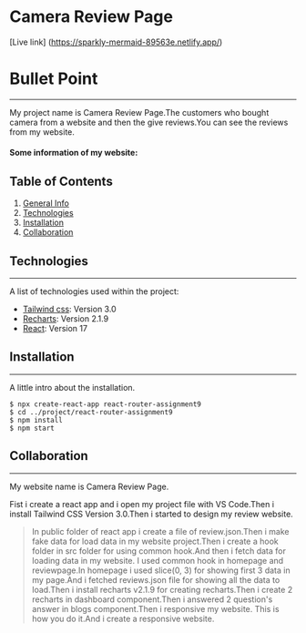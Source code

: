 # Camera Review Page

[Live link] (https://sparkly-mermaid-89563e.netlify.app/)

# Bullet Point

***
My project name is Camera Review Page.The customers who bought camera from a website and then the give reviews.You can see the reviews from my website.

#### Some information of my website:

## Table of Contents
1. [General Info](#general-info)
2. [Technologies](#technologies)
3. [Installation](#installation)
4. [Collaboration](#collaboration)

## Technologies
***
A list of technologies used within the project:
* [Tailwind css](https://tailwindcss.com/): Version 3.0
* [Recharts](https://recharts.org/en-US/): Version 2.1.9
* [React](https://reactjs.org/): Version 17

## Installation
***
A little intro about the installation. 
```
$ npx create-react-app react-router-assignment9
$ cd ../project/react-router-assignment9
$ npm install
$ npm start
```

## Collaboration
***
My website name is Camera Review Page.

Fist i create a react app and i open my project file with VS Code.Then i install Tailwind CSS Version 3.0.Then i started to design my review website.
> In public folder of react app i create a file of review.json.Then i make fake data for load    data in my website project.Then i create a hook folder in src folder for using common hook.And then i fetch data for loading data in my website.
> I used common hook in homepage and reviewpage.In homepage i used slice(0, 3) for showing first 3 data in my page.And i fetched reviews.json file for showing all the data to load.Then i install recharts v2.1.9 for creating recharts.Then i create 2 recharts in dashboard component.Then i answered 2 question's answer in blogs component.Then i responsive my website.
> This is how you do it.And i create a responsive website.